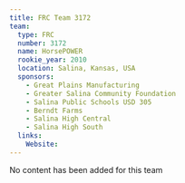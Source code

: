 ```yaml
---
title: FRC Team 3172
team:
  type: FRC
  number: 3172
  name: HorsePOWER
  rookie_year: 2010
  location: Salina, Kansas, USA
  sponsors:
    - Great Plains Manufacturing
    - Greater Salina Community Foundation
    - Salina Public Schools USD 305
    - Berndt Farms
    - Salina High Central
    - Salina High South
  links:
    Website: 
---
```

No content has been added for this team